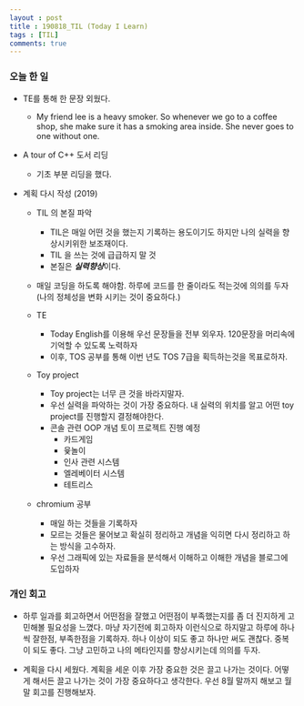 ```yaml
---
layout : post
title : 190818_TIL (Today I Learn)
tags : [TIL]
comments: true
---
```

### 오늘 한 일
- TE를 통해 한 문장 외웠다.
  - My friend lee is a heavy smoker. So whenever we go to a coffee shop, she make sure it has a smoking area inside. She never goes to one without one.

- A tour of C++ 도서 리딩
  - 기초 부분 리딩을 했다.

- 계획 다시 작성 (2019)
  - TIL 의 본질 파악 
    - TIL은 매일 어떤 것을 했는지 기록하는 용도이기도 하지만 나의 실력을 향상시키위한 보조재이다.
    - TIL 을 쓰는 것에 급급하지 말 것
    - 본질은 ***실력향상***이다.
  - 매일 코딩을 하도록 해야함. 하루에 코드를 한 줄이라도 적는것에 의의를 두자 (나의 정체성을 변화 시키는 것이 중요하다.)

  - TE
    - Today English를 이용해 우선 문장들을 전부 외우자. 120문장을 머리속에 기억할 수 있도록 노력하자
    - 이후, TOS 공부를 통해 이번 년도 TOS 7급을 획득하는것을 목표로하자.

  - Toy project
    - Toy project는 너무 큰 것을 바라지말자.
    - 우선 실력을 파악하는 것이 가장 중요하다. 내 실력의 위치를 알고 어떤 toy project를 진행할지 결정해야한다.
    - 콘솔 관련 OOP 개념 토이 프로젝트 진행 예정
      - 카드게임
      - 윷놀이
      - 인사 관련 시스템
      - 엘레베이터 시스템
      - 테트리스
  
  - chromium 공부
    - 매일 하는 것들을 기록하자 
    - 모르는 것들은 물어보고 확실히 정리하고 개념을 익히면 다시 정리하고 하는 방식을 고수하자.
    - 우선 그래픽에 있는 자료들을 분석해서 이해하고 이해한 개념을 블로그에 도입하자


### 개인 회고

- 하루 일과를 회고하면서 어떤점을 잘했고 어떤점이 부족했는지를 좀 더 진지하게 고민해볼 필요성을 느꼈다. 마냥 자기전에 회고하자 이런식으로 하지말고 하루에 하나씩 잘한점, 부족한점을 기록하자. 하나 이상이 되도 좋고 하나만 써도 괜찮다. 중복이 되도 좋다. 그냥 고민하고 나의 메타인지를 향상시키는데 의의를 두자. 

- 계획을 다시 세웠다. 계획을 세운 이후 가장 중요한 것은 끌고 나가는 것이다. 어떻게 해서든 끌고 나가는 것이 가장 중요하다고 생각한다. 우선 8월 말까지 해보고 월말 회고를 진행해보자.






